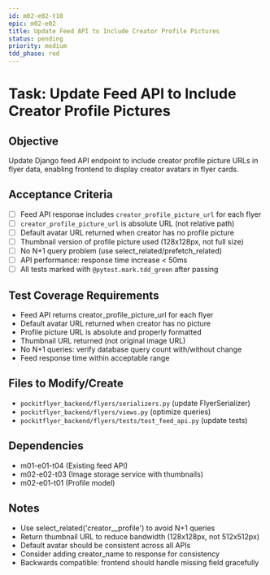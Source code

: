 ```yaml
---
id: m02-e02-t10
epic: m02-e02
title: Update Feed API to Include Creator Profile Pictures
status: pending
priority: medium
tdd_phase: red
---
```


# Task: Update Feed API to Include Creator Profile Pictures

## Objective
Update Django feed API endpoint to include creator profile picture URLs in flyer data, enabling frontend to display creator avatars in flyer cards.

## Acceptance Criteria
- [ ] Feed API response includes `creator_profile_picture_url` for each flyer
- [ ] `creator_profile_picture_url` is absolute URL (not relative path)
- [ ] Default avatar URL returned when creator has no profile picture
- [ ] Thumbnail version of profile picture used (128x128px, not full size)
- [ ] No N+1 query problem (use select_related/prefetch_related)
- [ ] API performance: response time increase < 50ms
- [ ] All tests marked with `@pytest.mark.tdd_green` after passing

## Test Coverage Requirements
- Feed API returns creator_profile_picture_url for each flyer
- Default avatar URL returned when creator has no picture
- Profile picture URL is absolute and properly formatted
- Thumbnail URL returned (not original image URL)
- No N+1 queries: verify database query count with/without change
- Feed response time within acceptable range

## Files to Modify/Create
- `pockitflyer_backend/flyers/serializers.py` (update FlyerSerializer)
- `pockitflyer_backend/flyers/views.py` (optimize queries)
- `pockitflyer_backend/flyers/tests/test_feed_api.py` (update tests)

## Dependencies
- m01-e01-t04 (Existing feed API)
- m02-e02-t03 (Image storage service with thumbnails)
- m02-e01-t01 (Profile model)

## Notes
- Use select_related('creator__profile') to avoid N+1 queries
- Return thumbnail URL to reduce bandwidth (128x128px, not 512x512px)
- Default avatar should be consistent across all APIs
- Consider adding creator_name to response for consistency
- Backwards compatible: frontend should handle missing field gracefully
